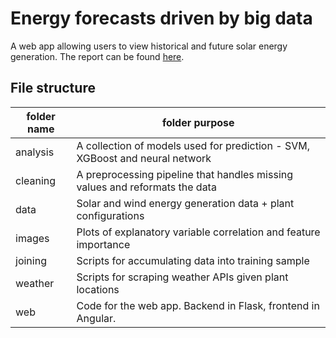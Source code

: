 # Energy forecasts driven by big data

A web app allowing users to view historical and future solar energy generation.
The report can be found [here](https://drive.google.com/open?id=1CQBaUppiORZo2fs5DBOr_yuqdlKYKuuB).

## File structure
|folder name| folder purpose                                                              |
|----------|------------------------------------------------------------------------------|
| analysis | A collection of models used for prediction - SVM, XGBoost and neural network |
| cleaning | A preprocessing pipeline that handles missing values and reformats the data  |
| data     | Solar and wind energy generation data + plant configurations                 |
| images   | Plots of explanatory variable correlation and feature importance             |
| joining  | Scripts for accumulating data into training sample                           |
| weather  | Scripts for scraping weather APIs given plant locations                      |
| web      | Code for the web app. Backend in Flask, frontend in Angular.                 |
